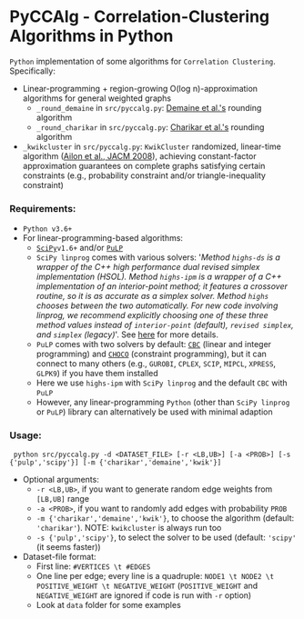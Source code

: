 # PyCCAlg - Correlation-Clustering Algorithms in Python
`Python` implementation of some algorithms for `Correlation Clustering`. Specifically:
* Linear-programming + region-growing O(log n)-approximation algorithms for general weighted graphs
   * `_round_demaine` in `src/pyccalg.py`: [Demaine et al.'s](https://www.sciencedirect.com/science/article/pii/S0304397506003227) rounding algorithm
   * `_round_charikar` in `src/pyccalg.py`: [Charikar et al.'s](https://www.sciencedirect.com/science/article/pii/S0022000004001424) rounding algorithm
* `_kwikcluster` in `src/pyccalg.py`: `KwikCluster` randomized, linear-time algorithm ([Ailon et al., JACM 2008](https://doi.org/10.1145/1411509.1411513)), achieving constant-factor approximation guarantees on complete graphs satisfying certain constraints (e.g., probability constraint and/or triangle-inequality constraint)



### Requirements:

* `Python v3.6+`
* For linear-programming-based algorithms:
   * [`SciPy`](https://docs.scipy.org/doc/scipy/reference/generated/scipy.optimize.linprog.html)`v1.6+` and/or [`PuLP`](https://pypi.org/project/PuLP/)
   * `SciPy linprog` comes with various solvers: '*Method `highs-ds` is a wrapper of the C++ high performance dual revised simplex implementation (HSOL). Method `highs-ipm` is a wrapper of a C++ implementation of an interior-point method; it features a crossover routine, so it is as accurate as a simplex solver. Method `highs` chooses between the two automatically. For new code involving linprog, we recommend explicitly choosing one of these three method values instead of `interior-point` (default), `revised simplex`, and `simplex` (legacy)*'. See [here](https://docs.scipy.org/doc/scipy/reference/generated/scipy.optimize.linprog.html) for more details.
   * `PuLP` comes with two solvers by default: [`CBC`](https://projects.coin-or.org/Cbc) (linear and integer programming) and [`CHOCO`](https://choco-solver.org/) (constraint programming), but it can connect to many others (e.g., `GUROBI`, `CPLEX`, `SCIP`, `MIPCL`, `XPRESS`, `GLPK9`) if you have them installed
   * Here we use `highs-ipm` with `SciPy linprog` and the default `CBC` with `PuLP` 
   * However, any linear-programming `Python`  (other than `SciPy linprog` or `PuLP`) library can alternatively be used with minimal adaption

### Usage:

``` python src/pyccalg.py -d <DATASET_FILE> [-r <LB,UB>] [-a <PROB>] [-s {'pulp','scipy'}] [-m {'charikar','demaine','kwik'}]```

* Optional arguments: 
   * `-r <LB,UB>`, if you want to generate random edge weights from `[LB,UB]` range
   * `-a <PROB>`, if you want to randomly add edges with probability `PROB`
   * `-m {'charikar','demaine','kwik'}`, to choose the algorithm (default: `'charikar'`). NOTE: `kwikcluster` is always run too
   * `-s {'pulp','scipy'}`, to select the solver to be used (default: `'scipy'` (it seems faster))
* Dataset-file format:
   * First line: `#VERTICES \t #EDGES`
   * One line per edge; every line is a quadruple: `NODE1 \t NODE2 \t POSITIVE_WEIGHT \t NEGATIVE_WEIGHT` (`POSITIVE_WEIGHT` and `NEGATIVE_WEIGHT` are ignored if code is run with `-r` option)
   * Look at `data` folder for some examples

